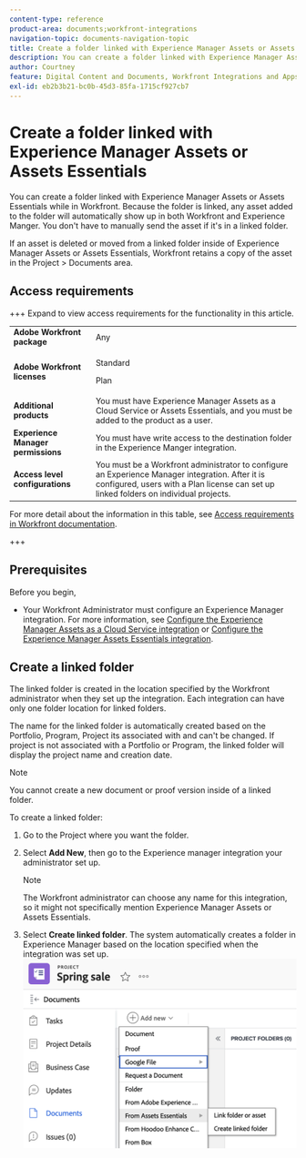 ```yaml
---
content-type: reference
product-area: documents;workfront-integrations
navigation-topic: documents-navigation-topic
title: Create a folder linked with Experience Manager Assets or Assets Essentials
description: You can create a folder linked with Experience Manager Assets or Assets Essentials while in Workfront.
author: Courtney
feature: Digital Content and Documents, Workfront Integrations and Apps
exl-id: eb2b3b21-bc0b-45d3-85fa-1715cf927cb7
---
```

# Create a folder linked with Experience Manager Assets or Assets Essentials

You can create a folder linked with Experience Manager Assets or Assets Essentials while in Workfront. Because the folder is linked, any asset added to the folder will automatically show up in both Workfront and Experience Manger. You don't have to manually send the asset if it's in a linked folder.

If an asset is deleted or moved from a linked folder inside of Experience Manager Assets or Assets Essentials, Workfront retains a copy of the asset in the Project > Documents area. 

## Access requirements

+++ Expand to view access requirements for the functionality in this article.

<table>
  <tr>
   <td><strong>Adobe Workfront package</strong>
   </td>
   <td>Any
   </td>
  </tr>
  <tr>
   <td><strong>Adobe Workfront licenses</strong>
   </td>
   <td>
   <p>Standard</p>
   <p>Plan</p>
   </td>
  </tr>
  <tr>
   <td><strong>Additional products</strong>
   </td>
   <td>You must have Experience Manager Assets as a Cloud Service or Assets Essentials, and you must be added to the product as a user.
   </td>
  </tr>
  <tr>
   <td><strong>Experience Manager permissions</strong>
   </td>
   <td>You must have write access to the destination folder in the Experience Manger integration.
   </td>
  </tr>
  <tr>
   <td><strong>Access level configurations</strong>
   </td>
   <td>You must be a Workfront administrator to configure an Experience Manager integration. After it is configured, users with a Plan license can set up linked folders on individual projects.
   </td>
  </tr>
</table>

For more detail about the information in this table, see [Access requirements in Workfront documentation](/help/quicksilver/administration-and-setup/add-users/access-levels-and-object-permissions/access-level-requirements-in-documentation.md). 

+++

## Prerequisites

Before you begin,

* Your Workfront Administrator must configure an Experience Manager integration. For more information, see [Configure the Experience Manager Assets as a Cloud Service integration](/help/quicksilver/administration-and-setup/configure-integrations/configure-aacs-integration.md) or [Configure the Experience Manager Assets Essentials integration](/help/quicksilver/documents/adobe-workfront-for-experience-manager-assets-essentials/setup-asset-essentials.md).


## Create a linked folder

The linked folder is created in the location specified by the Workfront administrator when they set up the integration. Each integration can have only one folder location for linked folders.

The name for the linked folder is automatically created based on the Portfolio, Program, Project its associated with and can't be changed. If project is not associated with a Portfolio or Program, the linked folder will display the project name and creation date.

>[!NOTE]
>
>You cannot create a new document or proof version inside of a linked folder.


To create a linked folder:

1. Go to the Project where you want the folder.
1. Select **Add New**, then go to the Experience manager integration your administrator set up.

    >[!NOTE]
    >
    >The Workfront administrator can choose any name for this integration, so it might not specifically mention Experience Manager Assets or Assets Essentials.

1. Select **Create linked folder**. The system automatically creates a folder in Experience Manager based on the location specified when the integration was set up.
![create a linked folder](assets/linked-folder.png)
